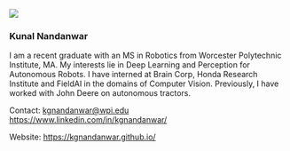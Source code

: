 ![](https://komarev.com/ghpvc/?username=kgnandanwar&style=flat)

### Kunal Nandanwar

I am a recent graduate with an MS in Robotics from Worcester Polytechnic Institute, MA. My interests lie in Deep Learning and Perception for Autonomous Robots. I have interned at Brain Corp, Honda Research Institute and FieldAI in the domains of Computer Vision. Previously, I have worked with John Deere on autonomous tractors.

Contact:
kgnandanwar@wpi.edu  
https://www.linkedin.com/in/kgnandanwar/

Website: 
https://kgnandanwar.github.io/

<!--[![Anurag's GitHub stats](https://github-readme-stats.vercel.app/api?username=kgnandanwar&show_icons=true&&theme=radical)](https://github.com/anuraghazra/github-readme-stats)-->

<!-- ![![GitHub Streak](https://streak-stats.demolab.com/?user=kgnandanwar&theme=dark)](https://git.io/streak-stats)  -->
<!-- ![Anurag's GitHub stats](https://github-readme-stats.vercel.app/api?username=anuraghazra&show_icons=true) -->
